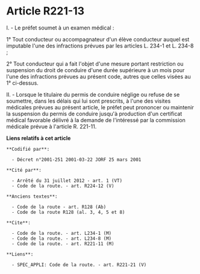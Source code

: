 # Article R221-13

I. - Le préfet soumet à un examen médical :

1° Tout conducteur ou accompagnateur d'un élève conducteur auquel est imputable l'une des infractions prévues par les
articles L. 234-1 et L. 234-8 ;

2° Tout conducteur qui a fait l'objet d'une mesure portant restriction ou suspension du droit de conduire d'une durée
supérieure à un mois pour l'une des infractions prévues au présent code, autres que celles visées au 1° ci-dessus.

II. - Lorsque le titulaire du permis de conduire néglige ou refuse de se soumettre, dans les délais qui lui sont prescrits, à
l'une des visites médicales prévues au présent article, le préfet peut prononcer ou maintenir la suspension du permis de
conduire jusqu'à production d'un certificat médical favorable délivré à la demande de l'intéressé par la commission médicale
prévue à l'article R. 221-11.

**Liens relatifs à cet article**

	**Codifié par**:

	  - Décret n°2001-251 2001-03-22 JORF 25 mars 2001

	**Cité par**:

	  - Arrêté du 31 juillet 2012 - art. 1 (VT)
	  - Code de la route. - art. R224-12 (V)

	**Anciens textes**:

	  - Code de la route - art. R128 (Ab)
	  - Code de la route R128 (al. 3, 4, 5 et 8)

	**Cite**:

	  - Code de la route. - art. L234-1 (M)
	  - Code de la route. - art. L234-8 (M)
	  - Code de la route. - art. R221-11 (M)

	**Liens**:

	  - SPEC_APPLI: Code de la route. - art. R221-21 (V)

